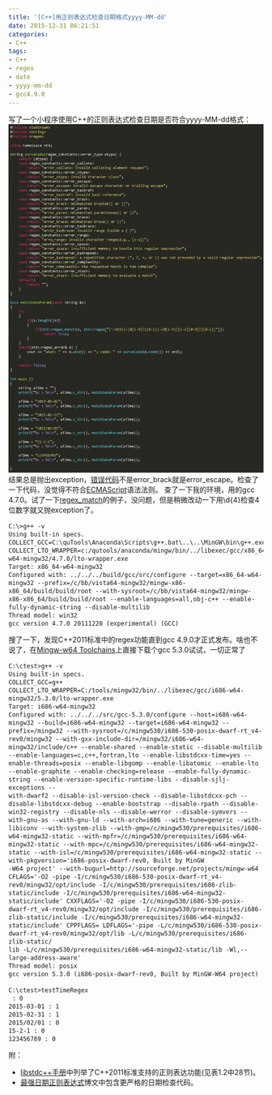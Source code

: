 ```yaml
---
title: '[C++]用正则表达式检查日期格式yyyy-MM-dd'
date: 2015-12-31 06:21:51
categories: 
- C++
tags: 
- C++
- regex
- date
- yyyy-mm-dd
- gcc4.9.0
---
```

写了一个小程序使用C++的正则表达式检查日期是否符合yyyy-MM-dd格式：
![[C++]用正则表达式检查日期格式yyyy-MM-dd](/images/2015/12/0026uWfMgy70KhpRewf4f.jpg) 结果总是抛出exception，[错误代码](http://www.cplusplus.com/reference/regex/regex_error/)不是error_brack就是error_escape。检查了一下代码，没觉得不符合[ECMAScript](http://www.cplusplus.com/reference/regex/ECMAScript/)语法法则。
查了一下我的环境，用的gcc 4.7.0。试了一下[regex_match](http://www.cplusplus.com/reference/regex/regex_match/)的例子，没问题，但是稍微改动一下用\d{4}检查4位数字就又抛exception了。
```
C:\>g++ -v
Using built-in specs.
COLLECT_GCC=C:\quTools\Anaconda\Scripts\g++.bat\..\..\MinGW\bin\g++.exe
COLLECT_LTO_WRAPPER=c:/qutools/anaconda/mingw/bin/../libexec/gcc/x86_64-w64-mingw32/4.7.0/lto-wrapper.exe
Target: x86_64-w64-mingw32
Configured with: ../../../build/gcc/src/configure --target=x86_64-w64-mingw32 --prefix=/c/bb/vista64-mingw32/mingw-x86-x86_64/build/build/root --with-sysroot=/c/bb/vista64-mingw32/mingw-x86-x86_64/build/build/root --enable-languages=all,obj-c++ --enable-fully-dynamic-string --disable-multilib
Thread model: win32
gcc version 4.7.0 20111220 (experimental) (GCC)
```
搜了一下，发现C++2011标准中的regex功能直到gcc 4.9.0才正式发布。啥也不说了，在[Mingw-w64 Toolchains](https://sourceforge.net/projects/mingw-w64/files/Toolchains%20targetting%20Win32/Personal%20Builds/mingw-builds/)上直接下载个gcc 5.3.0试试，一切正常了
```
C:\ctest>g++ -v
Using built-in specs.
COLLECT_GCC=g++
COLLECT_LTO_WRAPPER=C:/tools/mingw32/bin/../libexec/gcc/i686-w64-mingw32/5.3.0/lto-wrapper.exe
Target: i686-w64-mingw32
Configured with: ../../../src/gcc-5.3.0/configure --host=i686-w64-mingw32 --build=i686-w64-mingw32 --target=i686-w64-mingw32 --prefix=/mingw32 --with-sysroot=/c/mingw530/i686-530-posix-dwarf-rt_v4-rev0/mingw32 --with-gxx-include-dir=/mingw32/i686-w64-mingw32/include/c++ --enable-shared --enable-static --disable-multilib --enable-languages=c,c++,fortran,lto --enable-libstdcxx-time=yes --enable-threads=posix --enable-libgomp --enable-libatomic --enable-lto --enable-graphite --enable-checking=release --enable-fully-dynamic-string --enable-version-specific-runtime-libs --disable-sjlj-exceptions --
with-dwarf2 --disable-isl-version-check --disable-libstdcxx-pch --disable-libstdcxx-debug --enable-bootstrap --disable-rpath --disable-win32-registry --disable-nls --disable-werror --disable-symvers --with-gnu-as --with-gnu-ld --with-arch=i686 --with-tune=generic --with-libiconv --with-system-zlib --with-gmp=/c/mingw530/prerequisites/i686-w64-mingw32-static --with-mpfr=/c/mingw530/prerequisites/i686-w64-mingw32-static --with-mpc=/c/mingw530/prerequisites/i686-w64-mingw32-static --with-isl=/c/mingw530/prerequisites/i686-w64-mingw32-static --with-pkgversion='i686-posix-dwarf-rev0, Built by MinGW
-W64 project' --with-bugurl=http://sourceforge.net/projects/mingw-w64 CFLAGS='-O2 -pipe -I/c/mingw530/i686-530-posix-dwarf-rt_v4-rev0/mingw32/opt/include -I/c/mingw530/prerequisites/i686-zlib-static/include -I/c/mingw530/prerequisites/i686-w64-mingw32-static/include' CXXFLAGS='-O2 -pipe -I/c/mingw530/i686-530-posix-dwarf-rt_v4-rev0/mingw32/opt/include -I/c/mingw530/prerequisites/i686-zlib-static/include -I/c/mingw530/prerequisites/i686-w64-mingw32-static/include' CPPFLAGS= LDFLAGS='-pipe -L/c/mingw530/i686-530-posix-dwarf-rt_v4-rev0/mingw32/opt/lib -L/c/mingw530/prerequisites/i686-zlib-static/
lib -L/c/mingw530/prerequisites/i686-w64-mingw32-static/lib -Wl,--large-address-aware'
Thread model: posix
gcc version 5.3.0 (i686-posix-dwarf-rev0, Built by MinGW-W64 project)

C:\ctest>testTimeRegex
 : 0
2015-03-01 : 1
2015-02-31 : 1
2015/02/01 : 0
15-2-1 : 0
123456789 : 0
```
附：
- [libstdc++手册](https://gcc.gnu.org/onlinedocs/libstdc++/manual/status.html#status.iso.2011)中列举了C++2011标准支持的正则表达功能(见表1.2中28节)。
- [最强日期正则表达式](http://www.cnblogs.com/jay-xu33/archive/2009/01/08/1371953.html)博文中包含更严格的日期检查代码。